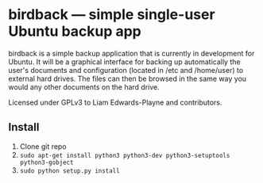 birdback — simple single-user Ubuntu backup app
===============================================

birdback is a simple backup application that is currently in development for Ubuntu. It will be a graphical interface for backing up automatically the user's documents and configuration (located in /etc and /home/user) to external hard drives. The files can then be browsed in the same way you would any other documents on the hard drive.

Licensed under GPLv3 to Liam Edwards-Playne and contributors.

## Install
 1. Clone git repo
 2. `sudo apt-get install python3 python3-dev python3-setuptools python3-gobject`
 2. `sudo python setup.py install`
